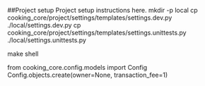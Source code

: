 ##Project setup
Project setup instructions here.
mkdir -p local
cp cooking_core/project/settings/templates/settings.dev.py ./local/settings.dev.py
cp cooking_core/project/settings/templates/settings.unittests.py ./local/settings.unittests.py

make shell

from cooking_core.config.models import Config
Config.objects.create(owner=None, transaction_fee=1)
